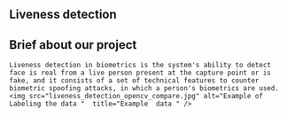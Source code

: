 ## Liveness detection 

## Brief about our project
    Liveness detection in biometrics is the system's ability to detect face is real from a live person present at the capture point or is fake, and it consists of a set of technical features to counter biometric spoofing attacks, in which a person's biometrics are used. 
    <img src="liveness_detection_opencv_compare.jpg" alt="Example of Labeling the data "  title="Example  data " />

